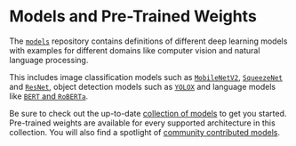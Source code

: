 # Models and Pre-Trained Weights

The [`models`](https://github.com/tracel-ai/models) repository contains definitions of different
deep learning models with examples for different domains like computer vision and natural language
processing.

This includes image classification models such as
[`MobileNetV2`](https://github.com/tracel-ai/models/tree/main/mobilenetv2-deepcode),
[`SqueezeNet`](https://github.com/tracel-ai/models/tree/main/squeezenet-deepcode) and
[`ResNet`](https://github.com/tracel-ai/models/tree/main/resnet-deepcode), object detection models such
as [`YOLOX`](https://github.com/tracel-ai/models/tree/main/yolox-deepcode) and language models like
[`BERT` and `RoBERTa`](https://github.com/tracel-ai/models/tree/main/bert-deepcode).

Be sure to check out the up-to-date
[collection of models](https://github.com/tracel-ai/models?tab=readme-ov-file#collection-of-official-models)
to get you started. Pre-trained weights are available for every supported architecture in this
collection. You will also find a spotlight of
[community contributed models](https://github.com/tracel-ai/models?tab=readme-ov-file#community-contributions).
